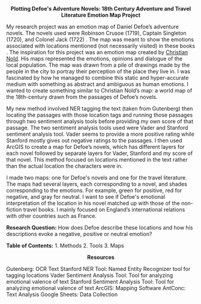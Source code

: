 <p style="text-align: center;"><strong>Plotting Defoe's Adventure Novels: 18th Century Adventure and Travel Literature Emotion Map Project</strong></p>

My research project was an emotion map of Daniel Defoe’s adventure novels. The novels used were Robinson Crusoe (1719), Captain Singleton (1720), and Colonel Jack (1722) . The map was meant to show the emotions associated with locations mentioned (not necessarily visited) in these books . The inspiration for this project was an emotion map created by [Christian Nold](http://stockport.emotionmap.net/background.htm). His maps represented the emotions, opinions and dialogue of the local population. The map was drawn from a pile of drawings made by the people in the city to portray their perception of the place they live in. I was fascinated by how he managed to combine this static and hyper-accurate medium with something as abstract and ambiguous as human emotions. I wanted to create something similar to Christian Nold’s map: a world map of the 18th-century drawn from the passages of Defoe’s novels.

My new method involved NER tagging the text (taken from Gutenberg) then locating the passages with those location tags and running those passages through two sentiment analysis tools before providing my own score of that passage. The two sentiment analysis tools used were Vader and Stanford sentiment analysis tool. Vader seems to provide a more positive rating while Stanford mostly gives out negative ratings to the passages. I then used ArcGIS to create a map for Defoe’s novels, which has different layers for each novel followed by separate layers for Vader, Stanford and my score of that novel. This method focused on locations mentioned in the text rather than the actual location the characters were in. 

I made two maps:  one for Defoe's novels and one for the travel literature. The maps had several layers, each corresponding to a novel, and shades corresponding to the emotions. For example, green for positive, red for negative, and gray for neutral. I want to see if Defoe's emotional interpretation of the location in his novel matched up with those of the non-fiction travel books. I mainly focused on England’s international relations with other countries such as France. 

**Research Question:** How does Defoe describe these locations and how his descriptions evoke a negative, positive or neutral emotion?

**Table of Contents:** 1. Methods 2. Tools 3. Maps

<p style="text-align: center;"><strong>Resources</strong></p>

Gutenberg: OCR Text
Stanford NER Tool: Named Entity Recognizer tool for tagging locations
Vader Sentiment Analysis Tool: Tool for analyzing emotional valence of text 
Stanford Sentiment Analysis Tool: Tool for analyzing emotional valence of text 
ArcGIS: Mapping Software
AntConc: Text Analysis
Google Sheets: Data Collection
